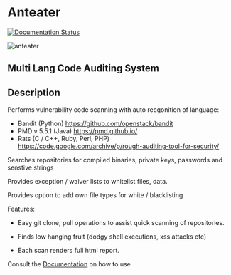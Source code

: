 Anteater
========

[![Documentation Status](https://readthedocs.org/projects/anteater/badge/?version=latest)](http://anteater.readthedocs.io/en/latest/?badge=latest)

![anteater](http://i.imgur.com/BPvV3Gz.png)

Multi Lang Code Auditing System
-------------------------------

Description
-----------

Performs vulnerability code scanning with auto recgonition of language:

* Bandit (Python) https://github.com/openstack/bandit
* PMD v 5.5.1 (Java) https://pmd.github.io/
* Rats (C / C++, Ruby, Perl, PHP) https://code.google.com/archive/p/rough-auditing-tool-for-security/

Searches repositories for compiled binaries, private keys, passwords and senstive strings

Provides exception / waiver lists to whitelist files, data.

Provides option to add own file types for white / blacklisting

Features:

* Easy git clone, pull operations to assist quick scanning of repositories.

* Finds low hanging fruit (dodgy shell executions, xss attacks etc)

* Each scan renders full html report.

Consult the [Documentation](http://anteater.readthedocs.io/en/latest/) on how to use
